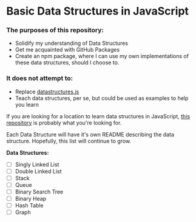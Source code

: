 # Basic Data Structures in JavaScript

### The purposes of this repository:
- Solidify my understanding of Data Structures
- Get me acquainted with GitHub Packages
- Create an npm package, where I can use my own implementations of these data structures, should I choose to.

### It does not attempt to:
- Replace [datastructures.js][datastructures-js]
- Teach data structures, per se, but could be used as examples to help you learn

If you are looking for a location to learn data structures in JavaScript, [this repository][js-algo] is probably what you're looking for.


Each Data Structure will have it's own README describing the data structure. Hopefully, this list will continue to grow.

**Data Structures:**
- [ ] Singly Linked List
- [ ] Double Linked List
- [ ] Stack
- [ ] Queue
- [ ] Binary Search Tree
- [ ] Binary Heap
- [ ] Hash Table
- [ ] Graph

<!-- Links -->
[datastructures-js]:https://datastructures-js.github.io/
[js-algo]:https://github.com/trekhleb/javascript-algorithms

